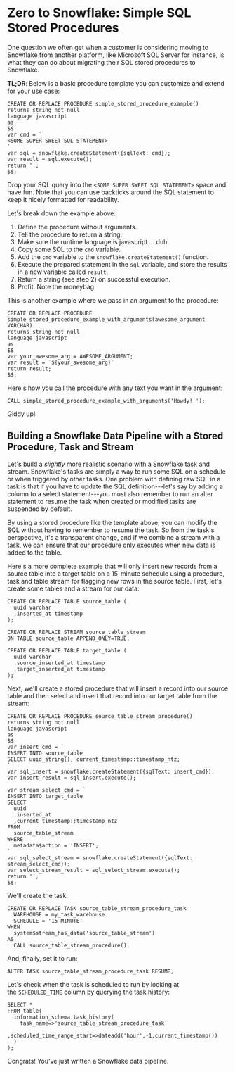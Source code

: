 
Zero to Snowflake: Simple SQL Stored Procedures
===============================================


One question we often get when a customer is considering moving to
Snowflake from another platform, like Microsoft SQL Server for instance,
is what they can do about migrating their SQL stored procedures to
Snowflake.


**TL;DR**: Below is a basic procedure template you can customize and
extend for your use case:


```
CREATE OR REPLACE PROCEDURE simple_stored_procedure_example()
returns string not null
language javascript
as
$$
var cmd = `
<SOME SUPER SWEET SQL STATEMENT>
`
var sql = snowflake.createStatement({sqlText: cmd});
var result = sql.execute();
return '';
$$;
```

Drop your SQL query into the `<SOME SUPER SWEET SQL STATEMENT>` space
and have fun. Note that you can use backticks around the SQL statement
to keep it nicely formatted for readability.


Let's break down the example above:

1.  Define the procedure without arguments.
2.  Tell the procedure to return a string.
3.  Make sure the runtime language is javascript ... duh.
4.  Copy some SQL to the `cmd` variable.
5.  Add the `cmd` variable to
    the `snowflake.createStatement()` function.
6.  Execute the prepared statement in the `sql` variable, and store the
    results in a new variable called `result`.
7.  Return a string (see step 2) on successful execution.
8.  Profit. Note the moneybag.

This is another example where we pass in an argument to the procedure:


```
CREATE OR REPLACE PROCEDURE simple_stored_procedure_example_with_arguments(awesome_argument VARCHAR)
returns string not null
language javascript
as
$$
var your_awesome_arg = AWESOME_ARGUMENT;
var result = `${your_awesome_arg}`
return result;
$$;
```

Here's how you call the procedure with any text you want in the
argument:


```
CALL simple_stored_procedure_example_with_arguments('Howdy! ');
```

Giddy up!

Building a Snowflake Data Pipeline with a Stored Procedure, Task and Stream
---------------------------------------------------------------------------

Let's build a *slightly* more realistic scenario with a Snowflake task
and stream. Snowflake's tasks are simply a way to run some SQL on a
schedule or when triggered by other tasks. One problem with defining raw
SQL in a task is that if you have to update the SQL definition---let's
say by adding a column to a select statement---you must also remember to
run an alter statement to resume the task when created or modified tasks
are suspended by default.

By using a stored procedure like the template above, you can modify the
SQL without having to remember to resume the task. So from the task's
perspective, it's a transparent change, and if we combine a stream with
a task, we can ensure that our procedure only executes when new data is
added to the table.

Here's a more complete example that will only insert new records from a
source table into a target table on a 15-minute schedule using a
procedure, task and table stream for flagging new rows in the source
table. First, let's create some tables and a stream for our data:


```
CREATE OR REPLACE TABLE source_table (
  uuid varchar
  ,inserted_at timestamp
);

CREATE OR REPLACE STREAM source_table_stream 
ON TABLE source_table APPEND_ONLY=TRUE;

CREATE OR REPLACE TABLE target_table (
  uuid varchar
  ,source_inserted_at timestamp
  ,target_inserted_at timestamp
);
```

Next, we'll create a stored procedure that will insert a record into our
source table and then select and insert that record into our target
table from the stream:



```
CREATE OR REPLACE PROCEDURE source_table_stream_procedure()
returns string not null
language javascript
as
$$
var insert_cmd = `
INSERT INTO source_table
SELECT uuid_string(), current_timestamp::timestamp_ntz;
`
var sql_insert = snowflake.createStatement({sqlText: insert_cmd});
var insert_result = sql_insert.execute();

var stream_select_cmd = `
INSERT INTO target_table
SELECT
  uuid
  ,inserted_at
  ,current_timestamp::timestamp_ntz
FROM 
  source_table_stream
WHERE 
  metadata$action = 'INSERT';
`
var sql_select_stream = snowflake.createStatement({sqlText: stream_select_cmd});
var select_stream_result = sql_select_stream.execute();
return '';
$$;
```

We'll create the task:



```
CREATE OR REPLACE TASK source_table_stream_procedure_task
  WAREHOUSE = my_task_warehouse
  SCHEDULE = '15 MINUTE'
WHEN 
  system$stream_has_data('source_table_stream')
AS 
  CALL source_table_stream_procedure();
```

And, finally, set it to run:


```
ALTER TASK source_table_stream_procedure_task RESUME;
```

Let's check when the task is scheduled to run by looking at
the `SCHEDULED_TIME` column by querying the task history:



```
SELECT *
FROM table(
  information_schema.task_history(
    task_name=>'source_table_stream_procedure_task'
    ,scheduled_time_range_start=>dateadd('hour',-1,current_timestamp())
  )
);
```

Congrats! You've just written a Snowflake data pipeline.
